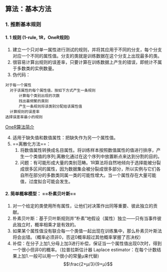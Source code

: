 ## 算法：基本方法
### 1. 推断基本规则
#### 1. 1 规则 (1-rule, 1R，OneR规则)
 1. 建立一个只对单一属性进行测试的规则，并将其应用于不同的分支，每个分支对应一个不同的属性值。分支的类就是训练数据在这个分支上出现最多的类。
 2. 很容易计算出规则的误差率，只要计算在训练数据上产生的错误，即统计不属于多数类的实例数量。
 3. 伪代码：
  ```
  对于每一个属性
    对于该属性的每个属性值，按如下方式产生一条规则
        计算每个类别出现的次数
        找出最频繁的类别
        产生一条规则将该类别分配给该属性值
    计算规则的误差率
  选择误差率最小的规则
  ```
[OneR算法简介](https://blog.csdn.net/baidu_25555389/article/details/73379036)

  4. 适用于缺失值和数值属性：把缺失作为另一个属性值。
  5. ==离散化方法==：
     1. 将数值属性转换成名目属性。将训练样本按照数值属性的值进行排序，产生一个类值的序列;离散化通过在这个序列中放置断点来达到分割的目的。
     2. 问题：有可能形成大量的类别范畴。1R算法将自然地倾向于选择能被分裂成很多区间的属性，因为数据集会被分裂成很多部分，所以实例与它们各自所在部分的多数类同属一类的可能性增大。当一个属性存在大量可能值，过度拟合可能会发生。
#### 2. 简单概率模型： ==朴素贝叶斯==
 1. 对一个给定的类使用所有属性，让他们对决策作出同等重要、彼此独立的贡献。
 2. 朴素贝叶斯：基于贝叶斯规则并“朴素”地假设（属性）独立——只有当事件彼此独立时，概率相乘才是有效的。
 3. 如果某个属性值没有联合每一个类值一起出现在训练集中，那么朴素贝叶斯法将会出错。（概率必须非0，否这0概率超过其他概率掌握了否决权）
 4. 补偿：在分子上加1,分母上加3进行补偿，保证当一个属性值出现0次时，得到一个很小但非0的概率。（拉普拉斯估计器 Laplace estimator：在每个计数结果上加1.一般可以用一个很小的常量μ来代替)
 $$\frac{2+μ/3}{9+μ}$$